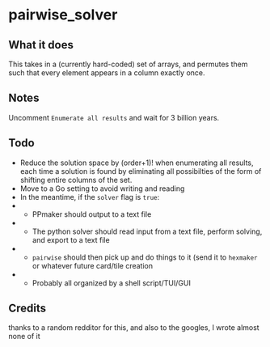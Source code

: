 # pairwise_solver

## What it does

This takes in a (currently hard-coded) set of arrays, and permutes them such
that every element appears in a column exactly once.

## Notes

Uncomment `Enumerate all results` and wait for 3 billion years.

## Todo

- Reduce the solution space by (order+1)! when enumerating all results, each time a solution is found by eliminating all possibilties of the form of shifting entire columns of the set. 
- Move to a Go setting to avoid writing and reading
- In the meantime, if the `solver` flag is `true`:
- - PPmaker should output to a text file
- - The python solver should read input from a text file, perform solving, and
    export to a text file
- - `pairwise` should then pick up and do things to it (send it to `hexmaker`
    or whatever future card/tile creation
- - Probably all organized by a shell script/TUI/GUI

## Credits

thanks to a random redditor for this, and also to the googles, I wrote almost
none of it
